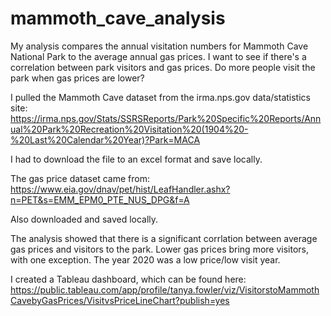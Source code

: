 # mammoth_cave_analysis

My analysis compares the annual visitation numbers for Mammoth Cave National Park to the average annual gas prices. I want to see if there's a correlation between park visitors and gas prices. Do more people visit the park when gas prices are lower?

I pulled the Mammoth Cave dataset from the irma.nps.gov data/statistics site: https://irma.nps.gov/Stats/SSRSReports/Park%20Specific%20Reports/Annual%20Park%20Recreation%20Visitation%20(1904%20-%20Last%20Calendar%20Year)?Park=MACA

I had to download the file to an excel format and save locally. 

The gas price dataset came from: https://www.eia.gov/dnav/pet/hist/LeafHandler.ashx?n=PET&s=EMM_EPM0_PTE_NUS_DPG&f=A

Also downloaded and saved locally. 

The analysis showed that there is a significant corrlation between average gas prices and visitors to the park. Lower gas prices bring more visitors, with one exception. The year 2020 was a low price/low visit year. 

I created a Tableau dashboard, which can be found here: https://public.tableau.com/app/profile/tanya.fowler/viz/VisitorstoMammothCavebyGasPrices/VisitvsPriceLineChart?publish=yes
